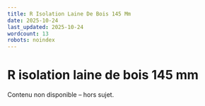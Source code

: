 ```yaml
---
title: R Isolation Laine De Bois 145 Mm
date: 2025-10-24
last_updated: 2025-10-24
wordcount: 13
robots: noindex
---
```


# R isolation laine de bois 145 mm

Contenu non disponible – hors sujet.